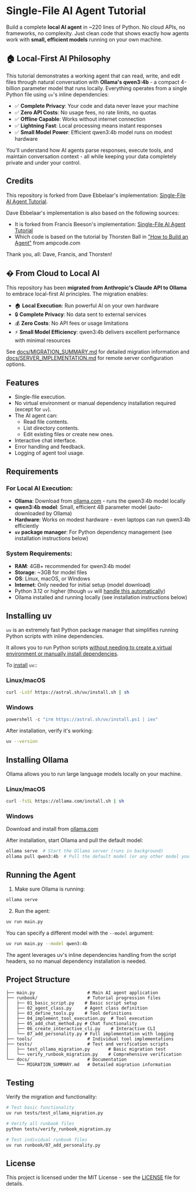 # Single-File AI Agent Tutorial

Build a complete **local AI agent** in ~220 lines of Python. No cloud APIs, no frameworks, no complexity. Just clean code that shows exactly how agents work with **small, efficient models** running on your own machine.

## 🏠 **Local-First AI Philosophy**

This tutorial demonstrates a working agent that can read, write, and edit files through natural conversation with **Ollama's qwen3:4b** - a compact 4-billion parameter model that runs locally. Everything operates from a single Python file using `uv`'s inline dependencies:

- ✅ **Complete Privacy**: Your code and data never leave your machine
- ✅ **Zero API Costs**: No usage fees, no rate limits, no quotas
- ✅ **Offline Capable**: Works without internet connection
- ✅ **Lightning Fast**: Local processing means instant responses
- ✅ **Small Model Power**: Efficient qwen3:4b model runs on modest hardware

You'll understand how AI agents parse responses, execute tools, and maintain conversation context - all while keeping your data completely private and under your control.

## Credits

This repository is forked from Dave Ebbelaar's implementation: [Single-File AI Agent Tutorial](https://github.com/daveebbelaar/single-file-ai-agent-tutorial).

Dave Ebbelaar's implementation is also based on the following sources:
- It is forked from Francis Beeson's implementation: [Single-File AI Agent Tutorial](https://github.com/leobeeson/single-file-ai-agent-tutorial)
- Which code is based on the tutorial by Thorsten Ball in ["How to Build an Agent"](https://ampcode.com/how-to-build-an-agent) from ampcode.com

Thank you, all: Dave, Francis, and Thorsten!

## � **From Cloud to Local AI**
 
This repository has been **migrated from Anthropic's Claude API to Ollama** to embrace local-first AI principles. The migration enables:

- 🏠 **Local Execution**: Run powerful AI on your own hardware
- 🔒 **Complete Privacy**: No data sent to external services  
- 💰 **Zero Costs**: No API fees or usage limitations
- ⚡ **Small Model Efficiency**: qwen3:4b delivers excellent performance with minimal resources

See [docs/MIGRATION_SUMMARY.md](docs/MIGRATION_SUMMARY.md) for detailed migration information and [docs/SERVER_IMPLEMENTATION.md](docs/SERVER_IMPLEMENTATION.md) for remote server configuration options.

## Features

- Single-file execution.
- No virtual environment or manual dependency installation required (except for `uv`).
- The AI agent can:
  - Read file contents.
  - List directory contents.
  - Edit existing files or create new ones.
- Interactive chat interface.
- Error handling and feedback.
- Logging of agent tool usage.

## Requirements

### For Local AI Execution:
- **Ollama**: Download from [ollama.com](https://ollama.com) - runs the qwen3:4b model locally
- **qwen3:4b model**: Small, efficient 4B parameter model (auto-downloaded by Ollama)
- **Hardware**: Works on modest hardware - even laptops can run qwen3:4b efficiently
- **`uv` package manager**: For Python dependency management (see installation instructions below)

### System Requirements:
- **RAM**: 4GB+ recommended for qwen3:4b model
- **Storage**: ~3GB for model files  
- **OS**: Linux, macOS, or Windows
- **Internet**: Only needed for initial setup (model download)
- Python 3.12 or higher (though `uv` will [handle this automatically](https://docs.astral.sh/uv/concepts/python-versions/))
- Ollama installed and running locally (see installation instructions below)

## Installing uv

`uv` is an extremely fast Python package manager that simplifies running Python scripts with inline dependencies.

It allows you to run Python scripts [without needing to create a virtual environment or manually install dependencies](https://docs.astral.sh/uv/guides/scripts/#declaring-script-dependencies).

To [install](https://docs.astral.sh/uv/getting-started/installation/) `uv`::

### Linux/macOS

```bash
curl -LsSf https://astral.sh/uv/install.sh | sh
```

### Windows

```powershell
powershell -c "irm https://astral.sh/uv/install.ps1 | iex"
```

After installation, verify it's working:

```bash
uv --version
```

## Installing Ollama

Ollama allows you to run large language models locally on your machine.

### Linux/macOS

```bash
curl -fsSL https://ollama.com/install.sh | sh
```

### Windows

Download and install from [ollama.com](https://ollama.com/download)

After installation, start Ollama and pull the default model:

```bash
ollama serve  # Start the Ollama server (runs in background)
ollama pull qwen3:4b  # Pull the default model (or any other model you prefer)
```

## Running the Agent

1. Make sure Ollama is running:

```bash
ollama serve
```

2. Run the agent:

```bash
uv run main.py
```

You can specify a different model with the `--model` argument:

```bash
uv run main.py --model qwen3:4b
```

The agent leverages uv's inline dependencies handling from the script headers, so no manual dependency installation is needed.

## Project Structure

```
├── main.py                    # Main AI agent application
├── runbook/                   # Tutorial progression files
│   ├── 01_basic_script.py    # Basic script setup
│   ├── 02_agent_class.py     # Agent class definition
│   ├── 03_define_tools.py    # Tool definitions
│   ├── 04_implement_tool_execution.py  # Tool execution
│   ├── 05_add_chat_method.py # Chat functionality
│   ├── 06_create_interactive_cli.py    # Interactive CLI
│   └── 07_add_personality.py # Full implementation with logging
├── tools/                     # Individual tool implementations
├── tests/                     # Test and verification scripts
│   ├── test_ollama_migration.py       # Basic migration test
│   └── verify_runbook_migration.py    # Comprehensive verification
└── docs/                      # Documentation
    └── MIGRATION_SUMMARY.md   # Detailed migration information
```

## Testing

Verify the migration and functionality:

```bash
# Test basic functionality
uv run tests/test_ollama_migration.py

# Verify all runbook files
python tests/verify_runbook_migration.py

# Test individual runbook files
uv run runbook/07_add_personality.py
```

## License

This project is licensed under the MIT License - see the [LICENSE](LICENSE) file for details.
